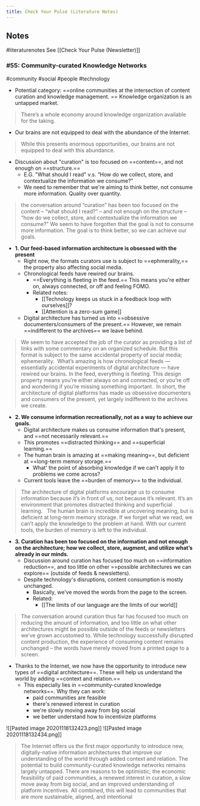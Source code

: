```yaml
---
title: Check Your Pulse (Literature Notes)
---
```

##  Notes
#literaturenotes 
See [[Check Your Pulse (Newsletter)]]
### #55: Community-curated Knowledge Networks
#community #social #people #technology 
- Potential category: ==online communities at the intersection of content curation and knowledge management. == Knowledge organization is an untapped market.
> There’s a whole economy around knowledge organization available for the taking. 
- Our brains are not equipped to deal with the abundance of the Internet.
> While this presents enormous opportunities, our brains are not  equipped to deal with this abundance. 
- Discussion about "curation" is too focused on ==content==, and not enough on ==structure.==
	- E.G. "What should I read" v.s. “How do we collect, store, and contextualize the information we consume?” 
	- We need to remember that we're aiming to think better, not consume more information. Quality over quantity.
> the conversation around “curation” has been too focused on the content – “what should I read?” – and not enough on the structure – “how do we collect, store, and contextualize the information we consume?” We seem to have forgotten that the goal is not to consume more information. The goal is to think better, so we can achieve our goals. 
- **1. Our feed-based information architecture is obsessed with the present**
	- Right now, the formats curators use is subject to ==ephmerality,== the property also affecting social media.
	- Chronological feeds have rewired our brains.
		- ==Everything is fleeting in the feed.== This means you're either on, always connected, or off and feeling FOMO.
		- Related notes:
			- [[Technology keeps us stuck in a feedback loop with ourselves]]?
			- [[Attention is a zero-sum game]]
	- Digital architecture has turned us into ==obsessive documenters/consumers of the present.== However, we remain ==indifferent to the archives== we leave behind.
>We seem to have accepted the job of the curator as providing a list of links with some commentary on an organized schedule. But this format is subject to the same accidental property of social media; ephemerality. 
> What’s amazing is how chronological feeds — essentially accidental experiments of digital architecture — have rewired our brains. In the feed, everything is fleeting. This design property means you’re either always on and connected, or you’re off and wondering if you’re missing something important. 
> In short, the architecture of digital platforms has made us obsessive documenters and consumers of the present, yet largely indifferent to the archives we create.
- **2. We consume information recreationally, not as a way to achieve our goals.**
	- Digital architecture makes us consume information that's present, and ==not necessarily relevant.==
	- This promotes ==distracted thinking== and ==superficial learning.==
	- The human brain is amazing at ==making meaning==, but deficient at ==long-term memory storage.==
		- What' the point of absorbing knowledge if we can't apply it to problems we come across?
	- Current tools leave the ==burden of memory== to the individual.
> The architecture of digital platforms encourage us to consume information because it’s in front of us, not because it’s relevant.
> It’s an environment that promotes distracted thinking and superficial learning.  
> The human brain is incredible at uncovering meaning, but is deficient at long-term memory storage. If we forget what we read, we can’t apply the knowledge to the problem at hand.
> With our current tools, the burden of memory is left to the individual.
- **3. Curation has been too focused on the information and not enough on the architecture; how we collect, store, augment, and utilize what’s already in our minds.**
	- Discussion around curation has focused too much on ==information reduction==, and too little on other ==possible architectures we can explore== (outside of feeds & newsletters).
	- Despite technology's disruptions, content consumption is mostly unchanged.
		- Basically, we've moved the words from the page to the screen.
		- Related:
			- [[The limits of our language are the limits of our world]]
> The conversation around curation thus far has focused too much on reducing the amount of information, and too little on what other architectures might be possible outside of the feeds or newsletters we’ve grown accustomed to.
> While technology successfully disrupted content production, the experience of consuming content remains unchanged – the words have merely moved from a printed page to a screen. 
- Thanks to the Internet, we now have the opportunity to introduce new types of ==digital architecture==. These will help us understand the world by adding ==context and relation.==
	- This especially lies in ==community-curated knowledge networks==. Why they can work:
		- paid communities are feasible
		- there's renewed interest in curation
		- we're slowly moving away from big social
		- we better understand how to incentivize platforms

![[Pasted image 20201118132423.png]]
![[Pasted image 20201118132434.png]]
>The Internet offers us the first major opportunity to introduce new, digitally-native information architectures that improve our understanding of the world through added context and relation.
> The potential to build community-curated knowledge networks remains largely untapped. There are reasons to be optimistic; the economic feasibility of paid communities, a renewed interest in curation, a slow move away from big social, and an improved understanding of platform incentives. All combined, this will lead to communities that are more sustainable, aligned, and intentional
